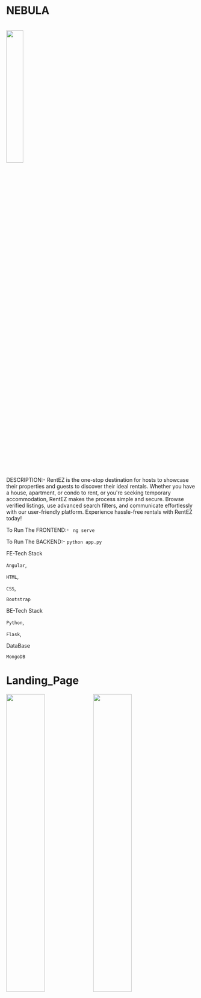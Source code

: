 # NEBULA



<br/>
<img width="30%"  src="https://media0.giphy.com/avatars/HeyAutoHQ/DgfrJNR8oUyv.gif" />

DESCRIPTION:- RentEZ is the one-stop destination for hosts to showcase their properties and guests to discover their ideal rentals. Whether you have a house, apartment, or condo to rent, or you're seeking temporary accommodation, RentEZ makes the process simple and secure. Browse verified listings, use advanced search filters, and communicate effortlessly with our user-friendly platform. Experience hassle-free rentals with RentEZ today!
 
To Run The FRONTEND:- ` ng serve`

To Run The BACKEND:- `python app.py`

FE-Tech Stack

`Angular`,

`HTML`, 

`CSS`, 

`Bootstrap`

BE-Tech Stack

`Python`,

`Flask`,

DataBase

`MongoDB`

# Landing_Page
<div display="flex" >

<img width="45%" src="https://github.com/mdfaizan973/NEBULA/assets/106812942/dc6669bc-a638-4d99-95ed-5c4cf2b40cb9" />
 <img width="45%" src="https://github.com/mdfaizan973/NEBULA/assets/106812942/e66a1e37-2129-4bb3-a2d2-31dc41afd47b" />
</div>








